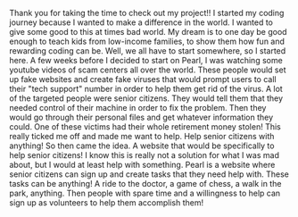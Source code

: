 Thank you for taking the time to check out my project!!
I started my coding journey because I wanted to make a difference in the world. I wanted to give some good to this at times bad world. My dream is to one day be
good enough to teach kids from low-income families, to show them how fun and rewarding coding can be. Well, we all have to start somewhere, so I started here.
A few weeks before I decided to start on Pearl, I was watching some youtube videos of scam centers all over the world. These people would set up fake
websites and create fake viruses that would prompt users to call their "tech support" number in order to help them get rid of the virus. A lot of the targeted
people were senior citizens. They would tell them that they needed control of their machine in order to fix the problem. Then they would go through their personal
files and get whatever information they could. One of these victims had their whole retirement money stolen! This really ticked me off and made me want to help.
Help senior citizens with anything! So then came the idea. A website that would be specifically to help senior citizens! I know this is really not a solution for 
what I was mad about, but I would at least help with something. Pearl is a website where senior citizens can sign up and create tasks that they need help with.
These tasks can be anything! A ride to the doctor, a game of chess, a walk in the park, anything. Then people with spare time and a willingness to help can sign 
up as volunteers to help them accomplish them!
